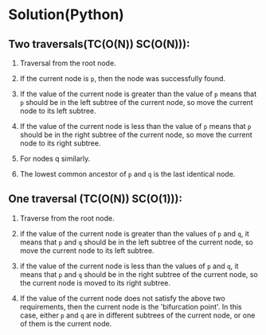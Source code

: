 # Solution(Python)

## Two traversals(TC(O(N)) SC(O(N))):
1. Traversal from the root node.

2. If the current node is `p`, then the node was successfully found.

3. If the value of the current node is greater than the value of `p` means that `p` should be in the left subtree of the current node, so move the current node to its left subtree.

4. If the value of the current node is less than the value of `p` means that `p` should be in the right subtree of the current node, so move the current node to its right subtree.

5. For nodes q similarly.

6. The lowest common ancestor of `p` and `q` is the last identical node.

## One traversal (TC(O(N)) SC(O(1))):

1. Traverse from the root node.

2. if the value of the current node is greater than the values of `p` and `q`, it means that `p` and `q` should be in the left subtree of the current node, so move the current node to its left subtree.

3. if the value of the current node is less than the values of `p` and `q`, it means that `p` and `q` should be in the right subtree of the current node, so the current node is moved to its right subtree.
4. If the value of the current node does not satisfy the above two requirements, then the current node is the 'bifurcation point'. In this case, either `p` and `q` are in different subtrees of the current node, or one of them is the current node.
